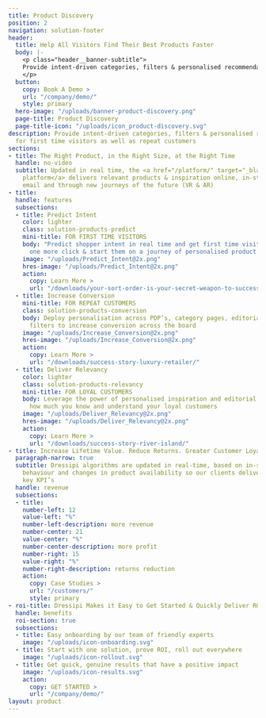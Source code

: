 ```yaml
---
title: Product Discovery
position: 2
navigation: solution-footer
header:
  title: Help All Visitors Find Their Best Products Faster
  body: |-
    <p class="header__banner-subtitle">
    Provide intent-driven categories, filters & personalised recommendations for first time visitors as well as repeat customers
    </p>
  button:
    copy: Book A Demo >
    url: "/company/demo/"
    style: primary
  hero-image: "/uploads/banner-product-discovery.png"
  page-title: Product Discovery
  page-title-icon: "/uploads/icon_product-discovery.svg"
description: Provide intent-driven categories, filters & personalised recommendations
  for first time visitors as well as repeat customers
sections:
- title: The Right Product, in the Right Size, at the Right Time
  handle: no-video
  subtitle: Updated in real time, the <a href="/platform/" target="_blank"> Dressipi
    platform</a> delivers relevant products & inspiration online, in-store, in-app,
    email and through new journeys of the future (VR & AR)
- title: 
  handle: features
  subsections:
  - title: Predict Intent
    color: lighter
    class: solution-products-predict
    mini-title: FOR FIRST TIME VISITORS
    body: "Predict shopper intent in real time and get first time visitors to make
      one more click & start them on a journey of personalised product discovery \n"
    image: "/uploads/Predict_Intent@2x.png"
    hres-image: "/uploads/Predict_Intent@2x.png"
    action:
      copy: Learn More >
      url: "/downloads/your-sort-order-is-your-secret-weapon-to-success/"
  - title: Increase Conversion
    mini-title: FOR REPEAT CUSTOMERS
    class: solution-products-conversion
    body: Deploy personalisation across PDP’s, category pages, editorial themes and
      filters to increase conversion across the board
    image: "/uploads/Increase_Conversion@2x.png"
    hres-image: "/uploads/Increase_Conversion@2x.png"
    action:
      copy: Learn More >
      url: "/downloads/success-story-luxury-retailer/"
  - title: Deliver Relevancy
    color: lighter
    class: solution-products-relevancy
    mini-title: FOR LOYAL CUSTOMERS
    body: Leverage the power of personalised inspiration and editorial to demonstrate
      how much you know and understand your loyal customers
    image: "/uploads/Deliver_Relevancy@2x.png"
    hres-image: "/uploads/Deliver_Relevancy@2x.png"
    action:
      copy: Learn More >
      url: "/downloads/success-story-river-island/"
- title: Increase Lifetime Value. Reduce Returns. Greater Customer Loyalty.
  paragraph-narrow: true
  subtitle: Dressipi algorithms are updated in real-time, based on in-session customer
    behaviour and changes in product availability so our clients deliver on their
    key KPI’s
  handle: revenue
  subsections:
  - title: 
    number-left: 12
    value-left: "%"
    number-left-description: more revenue
    number-center: 21
    value-center: "%"
    number-center-description: more profit
    number-right: 15
    value-right: "%"
    number-right-description: returns reduction
    action:
      copy: Case Studies >
      url: "/customers/"
      style: primary
- roi-title: Dressipi Makes it Easy to Get Started & Quickly Deliver ROI
  handle: benefits
  roi-section: true
  subsections:
  - title: Easy onboarding by our team of friendly experts
    image: "/uploads/icon-onboarding.svg"
  - title: Start with one solution, prove ROI, roll out everywhere
    image: "/uploads/icon-rollout.svg"
  - title: Get quick, genuine results that have a positive impact
    image: "/uploads/icon-results.svg"
    action:
      copy: GET STARTED >
      url: "/company/demo/"
layout: product
---
```


